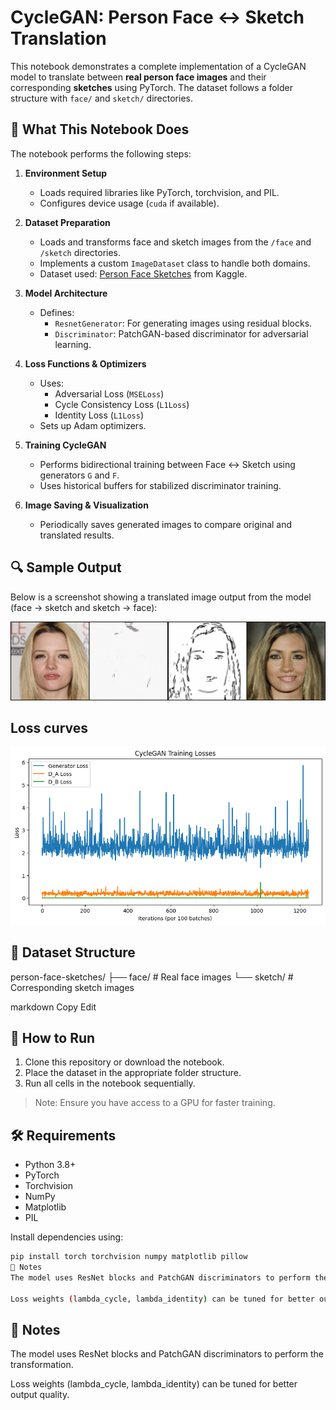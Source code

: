 # CycleGAN: Person Face ↔ Sketch Translation

This notebook demonstrates a complete implementation of a CycleGAN model to translate between **real person face images** and their corresponding **sketches** using PyTorch. The dataset follows a folder structure with `face/` and `sketch/` directories.

## 🧠 What This Notebook Does

The notebook performs the following steps:

1. **Environment Setup**
   - Loads required libraries like PyTorch, torchvision, and PIL.
   - Configures device usage (`cuda` if available).

2. **Dataset Preparation**
   - Loads and transforms face and sketch images from the `/face` and `/sketch` directories.
   - Implements a custom `ImageDataset` class to handle both domains.
   - Dataset used: [Person Face Sketches](https://www.kaggle.com/datasets/almightyj/person-face-sketches) from Kaggle.
  
3. **Model Architecture**
   - Defines:
     - `ResnetGenerator`: For generating images using residual blocks.
     - `Discriminator`: PatchGAN-based discriminator for adversarial learning.

4. **Loss Functions & Optimizers**
   - Uses:
     - Adversarial Loss (`MSELoss`)
     - Cycle Consistency Loss (`L1Loss`)
     - Identity Loss (`L1Loss`)
   - Sets up Adam optimizers.

5. **Training CycleGAN**
   - Performs bidirectional training between Face ↔ Sketch using generators `G` and `F`.
   - Uses historical buffers for stabilized discriminator training.

6. **Image Saving & Visualization**
   - Periodically saves generated images to compare original and translated results.

## 🔍 Sample Output

Below is a screenshot showing a translated image output from the model (face → sketch and sketch → face):

![CycleGAN Output](screenshots/result_sample.png)

## Loss curves 

![Loss Curves](screenshots/loss_curves.png)



## 📁 Dataset Structure

person-face-sketches/
├── face/ # Real face images
└── sketch/ # Corresponding sketch images

markdown
Copy
Edit

## 🚀 How to Run

1. Clone this repository or download the notebook.
2. Place the dataset in the appropriate folder structure.
3. Run all cells in the notebook sequentially.

> Note: Ensure you have access to a GPU for faster training.

## 🛠 Requirements

- Python 3.8+
- PyTorch
- Torchvision
- NumPy
- Matplotlib
- PIL

Install dependencies using:

```bash
pip install torch torchvision numpy matplotlib pillow
📌 Notes
The model uses ResNet blocks and PatchGAN discriminators to perform the transformation.

Loss weights (lambda_cycle, lambda_identity) can be tuned for better output quality.
```
## 📌 Notes
The model uses ResNet blocks and PatchGAN discriminators to perform the transformation.

Loss weights (lambda_cycle, lambda_identity) can be tuned for better output quality.

